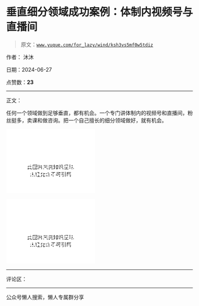 # 垂直细分领域成功案例：体制内视频号与直播间

> 原文：[`www.yuque.com/for_lazy/wind/ksh3vs5mf0w5tdiz`](https://www.yuque.com/for_lazy/wind/ksh3vs5mf0w5tdiz)

作者： 沐沐

日期：2024-06-27

点赞数：**23**

* * *

正文：

任何一个领域做到足够垂直，都有机会。一个专门讲体制内的视频号和直播间，粉丝挺多，卖课和做咨询。把一个自己擅长的细分领域做好，就有机会。

![](img/e874390896ea1544419b18ac223da620.png "None")

![](img/b6395919e3823ff3383bedc2cf811fa6.png "None")

* * *

评论区：

* * *

公众号懒人搜索，懒人专属群分享